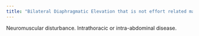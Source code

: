 ```yaml
---
title: "Bilateral Diaphragmatic Elevation that is not effort related may be caused by"
---
```

Neuromuscular disturbance. Intrathoracic or intra-abdominal disease.

